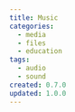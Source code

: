 ```yaml
---
title: Music
categories:
  - media
  - files
  - education
tags:
  - audio
  - sound
created: 0.7.0
updated: 1.0.0
---
```

